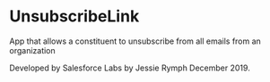 # UnsubscribeLink
App that allows a constituent to unsubscribe from all emails from an organization

Developed by Salesforce Labs by Jessie Rymph December 2019.
